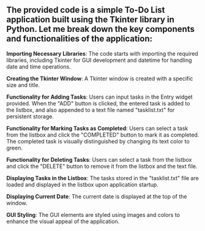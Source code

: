 ## The provided code is a simple To-Do List application built using the Tkinter library in Python. Let me break down the key components and functionalities of the application:

**Importing Necessary Libraries**: The code starts with importing the required libraries, including Tkinter for GUI development and datetime for handling date and time operations.

**Creating the Tkinter Window**: A Tkinter window is created with a specific size and title.

**Functionality for Adding Tasks**: Users can input tasks in the Entry widget provided. When the "ADD" button is clicked, the entered task is added to the listbox, and also appended to a text file named "tasklist.txt" for persistent storage.

**Functionality for Marking Tasks as Completed**: Users can select a task from the listbox and click the "COMPLETED" button to mark it as completed. The completed task is visually distinguished by changing its text color to green.

**Functionality for Deleting Tasks**: Users can select a task from the listbox and click the "DELETE" button to remove it from the listbox and the text file.

**Displaying Tasks in the Listbox**: The tasks stored in the "tasklist.txt" file are loaded and displayed in the listbox upon application startup.

**Displaying Current Date**: The current date is displayed at the top of the window.

**GUI Styling**: The GUI elements are styled using images and colors to enhance the visual appeal of the application.

